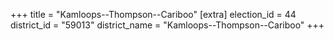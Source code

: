 +++
title = "Kamloops--Thompson--Cariboo"
[extra]
election_id = 44
district_id = "59013"
district_name = "Kamloops--Thompson--Cariboo"
+++
